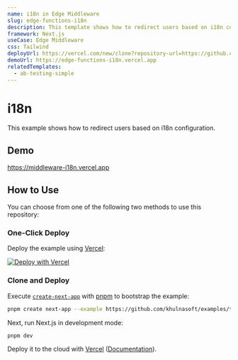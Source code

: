 ```yaml
---
name: i18n in Edge Middleware
slug: edge-functions-i18n
description: This template shows how to redirect users based on i18n configuration.
framework: Next.js
useCase: Edge Middleware
css: Tailwind
deployUrl: https://vercel.com/new/clone?repository-url=https://github.com/khulnasoft/examples/tree/main/edge-middleware/i18n&project-name=i18n&repository-name=i18n
demoUrl: https://edge-functions-i18n.vercel.app
relatedTemplates:
  - ab-testing-simple
---
```


# i18n

This example shows how to redirect users based on i18n configuration.

## Demo

https://middleware-i18n.vercel.app

## How to Use

You can choose from one of the following two methods to use this repository:

### One-Click Deploy

Deploy the example using [Vercel](https://vercel.com?utm_source=github&utm_medium=readme&utm_campaign=vercel-examples):

[![Deploy with Vercel](https://vercel.com/button)](https://vercel.com/new/clone?repository-url=https://github.com/khulnasoft/examples/tree/main/edge-middleware/i18n&project-name=i18n&repository-name=i18n)

### Clone and Deploy

Execute [`create-next-app`](https://github.com/khulnasoft/next.js/tree/canary/packages/create-next-app) with [pnpm](https://pnpm.io/installation) to bootstrap the example:

```bash
pnpm create next-app --example https://github.com/khulnasoft/examples/tree/main/edge-middleware/i18n i18n
```

Next, run Next.js in development mode:

```bash
pnpm dev
```

Deploy it to the cloud with [Vercel](https://vercel.com/new?utm_source=github&utm_medium=readme&utm_campaign=edge-middleware-eap) ([Documentation](https://nextjs.org/docs/deployment)).
